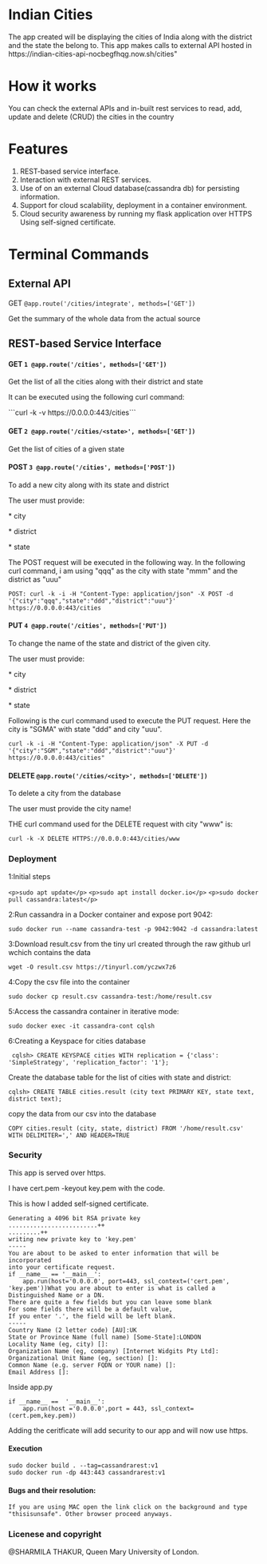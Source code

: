 # Indian Cities
<p>The app created will be displaying the cities of India along with the district and the state the belong to. This app makes calls to external API hosted in https://indian-cities-api-nocbegfhqg.now.sh/cities" 
 
# How it works
<p>You can check the external APIs and in-built rest services to read, add, update and delete (CRUD) the cities in the country<p>
 
 # Features
 <ol>
 <li>REST-based service interface.</li>
 <li>Interaction with external REST services.</li>
 <li>Use of on an external Cloud database(cassandra db) for persisting information.</li>
 <li>Support for cloud scalability, deployment in a container environment.</li>
 <li>Cloud security awareness by running my flask application over HTTPS Using self-signed certificate.</li>
 </ol>
 
 # Terminal Commands
 ## External API
GET ```@app.route('/cities/integrate', methods=['GET'])```
<p>Get the summary of the whole data from the actual source</p>

## REST-based Service Interface
#### GET ```1 @app.route('/cities', methods=['GET'])```
<p>Get the list of all the cities along with their district and state</p>

<p>It can be executed using the following curl command:</p>
```curl -k -v https://0.0.0.0:443/cities```

#### GET ```2 @app.route('/cities/<state>', methods=['GET'])```
<p>Get the list of cities of a given state</p>

#### POST ```3 @app.route('/cities', methods=['POST'])```
<p>To add a new city along with its state and  district</p>
<p>The user must provide:</p>

 <p>* city</p>
 <p>* district</p>
 <p>* state</p>
 
 <p>The POST request will be executed in the following way. In the following curl command, i am using "qqq" as the city with state "mmm" and the district as "uuu"</p>
 
 ```POST: curl -k -i -H "Content-Type: application/json" -X POST -d '{"city":"qqq","state":"ddd","district":"uuu"}' https://0.0.0.0:443/cities```
 

#### PUT ```4 @app.route('/cities', methods=['PUT'])```
<p> To change the name of the state and district of the given city.</p>

<p>The user must provide:</p>

 <p>* city</p>
 <p>* district</p>
 <p>* state</p>

 <p>Following is the curl command used to execute the PUT request. Here the city is "SGMA" with state "ddd" and city "uuu".
 
 ```curl -k -i -H "Content-Type: application/json" -X PUT -d '{"city":"SGM","state":"ddd","district":"uuu"}' https://0.0.0.0:443/cities"```


 #### DELETE ```@app.route('/cities/<city>', methods=['DELETE'])```
 <p>To delete a city from the database</p>
 
 <p> The user must provide the city name!</p>
 <p>THE curl command used for the DELETE request with city "www" is:</p>
 
 ```curl -k -X DELETE HTTPS://0.0.0.0:443/cities/www```
 
 ### Deployment
 
 <p>1:Initial steps</p>
 
 ```<p>sudo apt update</p>``` 
 ```<p>sudo apt install docker.io</p>```
 ```<p>sudo docker pull cassandra:latest</p>```
 
  <p>2:Run cassandra in a Docker container and expose port 9042:</p>
  
  ```sudo docker run --name cassandra-test -p 9042:9042 -d cassandra:latest```
 <p>3:Download result.csv from the tiny url created through the raw github url wchich contains the data</p>
 
 ```wget -O result.csv https://tinyurl.com/yczwx7z6```
 
 <p>4:Copy the csv file into the container</p>
 
 ```sudo docker cp result.csv cassandra-test:/home/result.csv```
 <p>5:Access the cassandra container in iterative mode:</p>
 
 ```sudo docker exec -it cassandra-cont cqlsh```
 
 <p>6:Creating a Keyspace for cities database</p>
 
 ``` cqlsh> CREATE KEYSPACE cities WITH replication = {'class': 'SimpleStrategy', 'replication_factor': '1'};```
 
 <p>Create the database table for the list of cities with state and district:</p>
 
```cqlsh> CREATE TABLE cities.result (city text PRIMARY KEY, state text, district text);```
 
 <p> copy the data from our csv into the database</p>

```COPY cities.result (city, state, district) FROM '/home/result.csv' WITH DELIMITER=',' AND HEADER=TRUE ```

### Security

<p>This app is served over https.</p>

<p>I have cert.pem -keyout key.pem with the code.</p>

<p>This is how I added self-signed certificate.</p>

```Self-signed certificate
Generating a 4096 bit RSA private key
.........................++
.........++
writing new private key to 'key.pem'
-----
You are about to be asked to enter information that will be incorporated
into your certificate request.
if __name__ == '__main__':
    app.run(host='0.0.0.0', port=443, ssl_context=('cert.pem', 'key.pem'))What you are about to enter is what is called a Distinguished Name or a DN.
There are quite a few fields but you can leave some blank
For some fields there will be a default value,
If you enter '.', the field will be left blank.
-----
Country Name (2 letter code) [AU]:UK
State or Province Name (full name) [Some-State]:LONDON
Locality Name (eg, city) []:
Organization Name (eg, company) [Internet Widgits Pty Ltd]:
Organizational Unit Name (eg, section) []:
Common Name (e.g. server FQDN or YOUR name) []:
Email Address []:
```
<p>Inside app.py</p>

```
if __name__ ==  '__main__':
    app.run(host ='0.0.0.0',port = 443, ssl_context=(cert.pem,key.pem))
```
    
 <p>Adding the ceritficate will add security to our app and will now use https.</p>
 
 #### Execution
 
```cd minip/
sudo docker build . --tag=cassandrarest:v1
sudo docker run -dp 443:443 cassandrarest:v1
  ```
 
 #### Bugs and their resolution:
 
 ```If you are using MAC open the link click on the background and type "thisisunsafe". Other browser proceed anyways.```

  ### Licenese and copyright
  @SHARMILA THAKUR, Queen Mary University of London. 
  
 
 
 
    







